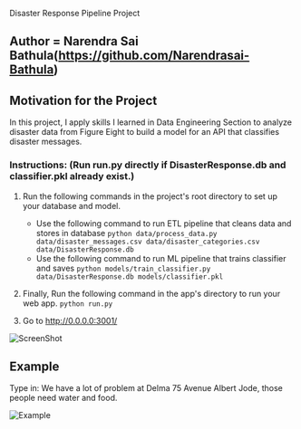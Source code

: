 Disaster Response Pipeline Project
## Author = Narendra Sai Bathula(https://github.com/Narendrasai-Bathula)

## Motivation for the Project

In this project, I apply skills I learned in Data Engineering Section to analyze disaster data from Figure Eight to build a model for an API that classifies disaster messages.


### Instructions: (Run run.py directly if DisasterResponse.db and classifier.pkl already exist.)
1. Run the following commands in the project's root directory to set up your database and model.

    - Use the following command to run ETL pipeline that cleans data and stores in database
        `python data/process_data.py data/disaster_messages.csv data/disaster_categories.csv data/DisasterResponse.db`
    - Use the following command to run ML pipeline that trains classifier and saves
        `python models/train_classifier.py data/DisasterResponse.db models/classifier.pkl`

2. Finally, Run the following command in the app's directory to run your web app.
    `python run.py`

3. Go to http://0.0.0.0:3001/

![ScreenShot](imgage.png)

## Example
Type in: We have a lot of problem at Delma 75 Avenue Albert Jode, those people need water and food.

![Example](SampleImage.png)

